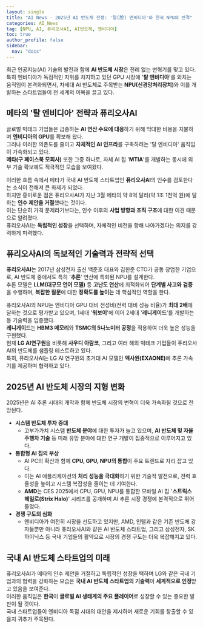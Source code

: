 ```yaml
---
layout: single
title: "AI News - 2025년 AI 반도체 전쟁: '탈(脫) 엔비디아'와 한국 NPU의 반격"
categories: AI_News
tag: [NPU, AI, 퓨리오사AI, AI반도체, 엔비디아]
toc: true
author_profile: false
sidebar:
  nav: "docs"
---
```


최근 인공지능(AI) 기술의 발전과 함께 <b>AI 반도체 시장</b>은 전례 없는 변혁기를 맞고 있다. <br>
특히 엔비디아가 독점적인 지위를 차지하고 있던 GPU 시장에 '<b>탈 엔비디아</b>'를 외치는 움직임이 본격화되면서, 차세대 AI 반도체로 주목받는 <b>NPU(신경망처리장치)</b>와 이를 개발하는 스타트업들이 전 세계의 이목을 끌고 있다.

## 메타의 '탈 엔비디아' 전략과 퓨리오사AI
글로벌 빅테크 기업들은 급증하는 <b>AI 연산 수요에 대응</b>하기 위해 막대한 비용을 지불하며 <b>엔비디아의 GPU</b>를 확보해 왔다. <br>
그러나 이러한 의존도를 줄이고 <b>자체적인 AI 인프라</b>를 구축하려는 '탈 엔비디아' 움직임이 가속화되고 있다. <br>
<b>메타(구 페이스북 모회사)</b> 또한 그중 하나로, 자체 AI 칩 '<b>MTIA</b>'를 개발하는 동시에 외부 기술 확보에도 적극적인 모습을 보여왔다.<br>

이러한 흐름 속에서 메타가 국내 AI 반도체 스타트업인 <b>퓨리오사AI</b>의 인수를 검토한다는 소식이 전해져 큰 화제가 되었다. <br>
하지만 흥미로운 점은 퓨리오사AI가 지난 3월 메타의 약 8억 달러(약 1조 1천억 원)에 달하는 <b>인수 제안을 거절</b>했다는 것이다. <br>
이는 단순히 가격 문제라기보다는, 인수 이후의 <b>사업 방향과 조직 구조</b>에 대한 이견 때문으로 알려졌다. <br>
퓨리오사AI는 <b>독립적인 성장</b>을 선택하며, 자체적인 비전을 향해 나아가겠다는 의지를 강력하게 피력했다.<br>

## 퓨리오사AI의 독보적인 기술력과 전략적 선택
<b>퓨리오사AI</b>는 2017년 삼성전자 출신 백준호 대표와 김한준 CTO가 공동 창업한 기업으로, AI 반도체 중에서도 특히 '<b>추론</b>' 연산에 특화된 NPU를 설계한다.<br>
추론 모델은 <b>LLM(대규모 언어 모델)</b> 등 <b>고난도 연산</b>에 최적화되어 <b>단계별 사고와 검증</b>을 수행하며, <b>복잡한 질문</b>에 대한 <b>정확도를 높이는</b> 데 핵심적인 역할을 한다.<br>

퓨리오사AI의 NPU는 엔비디아 GPU 대비 전성비(전력 대비 성능 비율)가 <b>최대 2배</b>에 달하는 것으로 평가받고 있으며, 1세대 '<b>워보이</b>'에 이어 2세대 '<b>레니게이드</b>'를 개발하는 등 기술력을 입증했다. <br>
<b>레니게이드</b>는 <b>HBM3 메모리</b>와 <b>TSMC의 5나노미터 공정</b>을 적용하여 더욱 높은 성능을 구현했다. <br>
현재 <b>LG AI연구원</b>을 비롯해 <b>사우디 아람코</b>, 그리고 여러 해외 빅테크 기업들이 퓨리오사AI의 반도체를 샘플링 테스트하고 있다. <br>
특히, 퓨리오사AI는 LG AI 연구원의 초거대 AI 모델인 <b>엑사원(EXAONE)</b>에 추론 가속기를 제공하며 협력하고 있다. <br>

## 2025년 AI 반도체 시장의 지형 변화
2025년은 AI 추론 시대의 개막과 함께 반도체 시장의 변혁이 더욱 가속화될 것으로 전망된다. <br>

- <b>시스템 반도체 투자 증대</b>
  - 고부가가치 시스템 <b>반도체 분야</b>에 대한 투자가 늘고 있으며, <b>AI 반도체 및 자율주행차 기술</b> 등 미래 유망 분야에 대한 연구 개발이 집중적으로 이루어지고 있다.
- <b>통합형 AI 칩의 부상</b>
  - AI PC의 확산과 함께 <b>CPU, GPU, NPU의 통합</b>이 주요 트렌드로 자리 잡고 있다.
  - 이는 AI 애플리케이션의 <b>처리 성능을 극대화</b>하기 위한 기술적 발전으로, 전력 효율성을 높이고 시스템 복잡성을 줄이는 데 기여한다.
  - <b>AMD</b>는 CES 2025에서 CPU, GPU, NPU를 통합한 모바일 AI 칩 '<b>스트릭스 헤일로(Strix Halo)</b>' 시리즈를 공개하며 AI 추론 시장 경쟁에 본격적으로 뛰어들었다.
- <b>경쟁 구도의 심화</b>
  - 엔비디아가 여전히 시장을 선도하고 있지만, AMD, 인텔과 같은 기존 반도체 강자들뿐만 아니라 퓨리오사AI와 같은 AI 반도체 스타트업, 그리고 삼성전자, SK하이닉스 등 국내 기업들의 활약으로 시장의 경쟁 구도는 더욱 복잡해지고 있다.
 
## 국내 AI 반도체 스타트업의 미래
퓨리오사AI가 메타의 인수 제안을 거절하고 독립적인 성장을 택하며 LG와 같은 국내 기업과의 협력을 강화하는 모습은 <b>국내 AI 반도체 스타트업의 기술력</b>이 <b>세계적으로 인정</b>받고 있음을 보여준다. <br>
이러한 움직임은 <b>한국</b>이 <b>글로벌 AI 생태계의 주요 플레이어</b>로 성장할 수 있는 중요한 발판이 될 것이다. <br>
국내 스타트업들이 엔비디아 독점 시대의 대안을 제시하며 새로운 기회를 창출할 수 있을지 귀추가 주목된다.<br>

